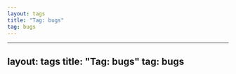 ```yaml
---
layout: tags
title: "Tag: bugs"
tag: bugs
---
```

---
layout: tags
title: "Tag: bugs"
tag: bugs
---
